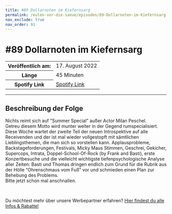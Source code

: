 ```yaml
---
title: #89 Dollarnoten im Kiefernsarg
permalink: /eulen-vor-die-saeue/episoden/89-Dollarnoten-im-Kiefernsarg
nav_exclude: true
nav_order: 91
---
```


# #89 Dollarnoten im Kiefernsarg
<table class="resp-table dcf-table dcf-table-responsive dcf-table-bordered dcf-table-striped dcf-w-100%">
                    <tbody>
                        <tr>
                            <th scope="row">Veröffentlich am:</th>
                            <td data-label="Veröffentlich am:">17. August 2022</td>
                        </tr>
                        <tr>
                            <th scope="row">Länge </th>
                            <td data-label="Länge ">45 Minuten</td>
                        </tr><tr>
                                <th scope="row">Spotify Link</th>
                                <td data-label="Spotify Link"><a href="https://open.spotify.com/episode/3zqQXr7cVr6ufMP5i2huKp">Spotify Link</a></td>
                            </tr></tbody>
                </table>

***

## Beschreibung der Folge

<div>
<p>Nichts reimt sich auf “Summer Special” außer Actor Milan Peschel.<br/>Getreu diesem Motto wird munter weiter in der Gegend rumspecialisiert. Diese Woche wartet der zweite Teil der neuen Introspektive auf alle Receivenden und der ist mal wieder vollgestopft mit sämtlichen Lieblingsthemen, die man sich so vorstellen kann. Applausprobleme, Backstageforderungen, Festivals, Micky Maus Stimmen, Geschrei, Gekicher, Supercops, Intrata, Doppel-School-Of-Rock (by Frank and Basti), erste Konzertbesuche und die vielleicht wichtigste tiefenpsychologische Analyse aller Zeiten: Basti und Thomas dringen endlich zum Grund für die Rubrik aus der Hölle “Ohrenschmaus vom Fuß” vor und schmieden einen Plan zur Behebung des Problems. <br/>Bitte jetzt schon mal anschnallen.</p><br/><p>Du möchtest mehr über unsere Werbepartner erfahren? <a href="https://linktr.ee/EulenvordieSaeue" rel="nofollow">Hier findest du alle Infos &amp; Rabatte!</a></p>  
</div>

